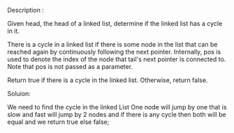Description :

Given head, the head of a linked list, determine if the linked list has a cycle in it.

There is a cycle in a linked list if there is some node in the list that can be reached again by continuously following the next pointer. Internally, pos is used to denote the index of the node that tail's next pointer is connected to. Note that pos is not passed as a parameter.

Return true if there is a cycle in the linked list. Otherwise, return false.

Soluion:

We need to find the cycle in the linked List
One node will jump by one that is slow and fast will jump by 2 nodes and if there is any cycle then both will be equal and we return true else false;
